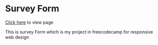 <h1>Survey Form</h1>
<a href="https://fsmjb.github.io/Survey-Form/">Click here</a> to view page
<p>This is survey Form which is my project in freecodecamp for responsive web design</p>
